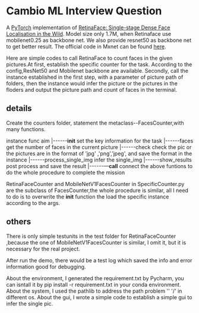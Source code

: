 # Cambio ML Interview Question

A [PyTorch](https://pytorch.org/) implementation of [RetinaFace: Single-stage Dense Face Localisation in the Wild](https://arxiv.org/abs/1905.00641). Model size only 1.7M, when Retinaface use mobilenet0.25 as backbone net. We also provide resnet50 as backbone net to get better result. The official code in Mxnet can be found [here](https://github.com/deepinsight/insightface/tree/master/RetinaFace).

Here are simple codes to call RetinaFace to count faces in the given pictures.At first, establish the specific 
counter for the task. According to the config,ResNet50 and Mobilenet backbone are available. Secondly, call the 
instance established in the first step, with a parameter of picture path of folders, then the instance would infer
the picture or the pictures in the floders and output the picture path and count of faces in the terminal.

## details
Create the counters folder, statement the metaclass--FacesCounter,with many functions.

instance func            aim
    |------__init__     set the key information for the task
    |------faces        get the number of faces in the current picture
    |------check        check the pic or the pictures are in the format of 'jpg' ,'png','jpeg', and save the format in the instance
    |------process_single_img
                        infer the single_img
    |------show_results post process and save the result
    |------—__call__    connect the above funtions to do the whole procedure to complete the mission

RetinaFaceCounter and MobileNetV1FacesCounter in SpecificCounter.py are the subclass of FacesCounter,the
whole procedure is similar, all I need to do is to overwrite the __init__ function the load the specific
instance according to the args.

## others
There is only simple testunits in the test folder for RetinaFaceCounter ,because the one of 
MobileNetV1FacesCounter is similar, I omit it, but it is necessary for the real project.

After run the demo, there would be a test log which saved the info and error information good for debugging.

About the environment, I generated the requirement.txt by Pycharm, you can isntall it by pip install -r requirement.txt in your conda environment.
About the system, I used the pathlib to address the path problem '\' '/' in different os.
About the gui, I wrote a simple code to establish a simple gui to infer the single pic.
